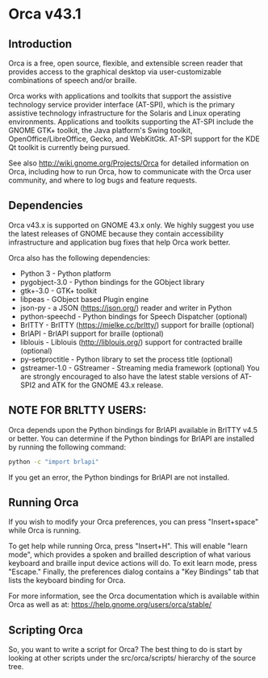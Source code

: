 # Orca v43.1

## Introduction

Orca is a free, open source, flexible, and extensible screen reader
that provides access to the graphical desktop via user-customizable
combinations of speech and/or braille.

Orca works with applications and toolkits that support the assistive
technology service provider interface (AT-SPI), which is the primary
assistive technology infrastructure for the Solaris and Linux
operating environments.  Applications and toolkits supporting the
AT-SPI include the GNOME GTK+ toolkit, the Java platform's Swing
toolkit, OpenOffice/LibreOffice, Gecko, and WebKitGtk.  AT-SPI support
for the KDE Qt toolkit is currently being pursued.

See also <http://wiki.gnome.org/Projects/Orca> for detailed information
on Orca, including how to run Orca, how to communicate with the Orca user
community, and where to log bugs and feature requests.

## Dependencies

Orca v43.x is supported on GNOME 43.x only.  We highly suggest you
use the latest releases of GNOME because they contain accessibility
infrastructure and application bug fixes that help Orca work better.

Orca also has the following dependencies:

* Python 3         - Python platform
* pygobject-3.0    - Python bindings for the GObject library
* gtk+-3.0         - GTK+ toolkit
* libpeas          - GObject based Plugin engine
* json-py          - a JSON (<https://json.org/>) reader and writer in Python
* python-speechd   - Python bindings for Speech Dispatcher (optional)
* BrlTTY           - BrlTTY (<https://mielke.cc/brltty/>) support for braille (optional)
* BrlAPI           - BrlAPI support for braille (optional)
* liblouis         - Liblouis (<http://liblouis.org/>) support for contracted braille (optional)
* py-setproctitle  - Python library to set the process title (optional)
* gstreamer-1.0    - GStreamer - Streaming media framework (optional)
You are strongly encouraged to also have the latest stable versions
of AT-SPI2 and ATK for the GNOME 43.x release.


## NOTE FOR BRLTTY USERS:

Orca depends upon the Python bindings for BrlAPI available in BrlTTY v4.5
or better.  You can determine if the Python bindings for BrlAPI are
installed by running the following command:

```sh
python -c "import brlapi"
```

If you get an error, the Python bindings for BrlAPI are not installed.

## Running Orca

If you wish to modify your Orca preferences, you can press "Insert+space"
while Orca is running.

To get help while running Orca, press "Insert+H".  This will enable
"learn mode", which provides a spoken and brailled description of what
various keyboard and braille input device actions will do.  To exit
learn mode, press "Escape."  Finally, the preferences dialog contains
a "Key Bindings" tab that lists the keyboard binding for Orca.

For more information, see the Orca documentation which is available
within Orca as well as at: <https://help.gnome.org/users/orca/stable/>

## Scripting Orca

So, you want to write a script for Orca?  The best thing to do is 
start by looking at other scripts under the src/orca/scripts/ hierarchy
of the source tree.
